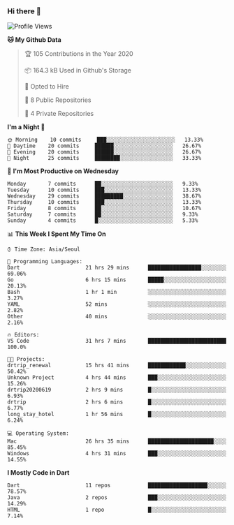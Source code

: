 ### Hi there 👋

<!--
**ska2519/ska2519** is a ✨ _special_ ✨ repository because its `README.md` (this file) appears on your GitHub profile.

Here are some ideas to get you started:

- 🔭 I’m currently working on ...
- 🌱 I’m currently learning ...
- 👯 I’m looking to collaborate on ...
- 🤔 I’m looking for help with ...
- 💬 Ask me about ...
- 📫 How to reach me: ...
- 😄 Pronouns: ...
- ⚡ Fun fact: ...
-->

<!--START_SECTION:waka-->
![Profile Views](http://img.shields.io/badge/Profile%20Views-68-blue)

**🐱 My Github Data** 

> 🏆 105 Contributions in the Year 2020
 > 
> 📦 164.3 kB Used in Github's Storage 
 > 
> 💼 Opted to Hire
 > 
> 📜 8 Public Repositories 
 > 
> 🔑 4 Private Repositories  
 > 
**I'm a Night 🦉** 

```text
🌞 Morning    10 commits     ███░░░░░░░░░░░░░░░░░░░░░░   13.33% 
🌆 Daytime    20 commits     ██████░░░░░░░░░░░░░░░░░░░   26.67% 
🌃 Evening    20 commits     ██████░░░░░░░░░░░░░░░░░░░   26.67% 
🌙 Night      25 commits     ████████░░░░░░░░░░░░░░░░░   33.33%

```
📅 **I'm Most Productive on Wednesday** 

```text
Monday       7 commits      ██░░░░░░░░░░░░░░░░░░░░░░░   9.33% 
Tuesday      10 commits     ███░░░░░░░░░░░░░░░░░░░░░░   13.33% 
Wednesday    29 commits     █████████░░░░░░░░░░░░░░░░   38.67% 
Thursday     10 commits     ███░░░░░░░░░░░░░░░░░░░░░░   13.33% 
Friday       8 commits      ██░░░░░░░░░░░░░░░░░░░░░░░   10.67% 
Saturday     7 commits      ██░░░░░░░░░░░░░░░░░░░░░░░   9.33% 
Sunday       4 commits      █░░░░░░░░░░░░░░░░░░░░░░░░   5.33%

```


📊 **This Week I Spent My Time On** 

```text
⌚︎ Time Zone: Asia/Seoul

💬 Programming Languages: 
Dart                     21 hrs 29 mins      █████████████████░░░░░░░░   69.06% 
Go                       6 hrs 15 mins       █████░░░░░░░░░░░░░░░░░░░░   20.13% 
Bash                     1 hr 1 min          ░░░░░░░░░░░░░░░░░░░░░░░░░   3.27% 
YAML                     52 mins             ░░░░░░░░░░░░░░░░░░░░░░░░░   2.82% 
Other                    40 mins             ░░░░░░░░░░░░░░░░░░░░░░░░░   2.16%

🔥 Editors: 
VS Code                  31 hrs 7 mins       █████████████████████████   100.0%

🐱‍💻 Projects: 
drtrip_renewal           15 hrs 41 mins      ████████████░░░░░░░░░░░░░   50.42% 
Unknown Project          4 hrs 44 mins       ███░░░░░░░░░░░░░░░░░░░░░░   15.26% 
drtrip20200619           2 hrs 9 mins        █░░░░░░░░░░░░░░░░░░░░░░░░   6.93% 
drtrip                   2 hrs 6 mins        █░░░░░░░░░░░░░░░░░░░░░░░░   6.77% 
long_stay_hotel          1 hr 56 mins        █░░░░░░░░░░░░░░░░░░░░░░░░   6.24%

💻 Operating System: 
Mac                      26 hrs 35 mins      █████████████████████░░░░   85.45% 
Windows                  4 hrs 31 mins       ███░░░░░░░░░░░░░░░░░░░░░░   14.55%

```

**I Mostly Code in Dart** 

```text
Dart                     11 repos            ███████████████████░░░░░░   78.57% 
Java                     2 repos             ███░░░░░░░░░░░░░░░░░░░░░░   14.29% 
HTML                     1 repo              █░░░░░░░░░░░░░░░░░░░░░░░░   7.14%

```



<!--END_SECTION:waka-->


